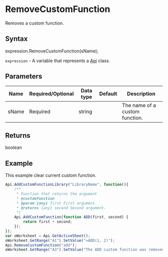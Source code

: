 # RemoveCustomFunction

Removes a custom function.

## Syntax

expression.RemoveCustomFunction(sName);

`expression` - A variable that represents a [Api](../Api.md) class.

## Parameters

| **Name** | **Required/Optional** | **Data type** | **Default** | **Description** |
| ------------- | ------------- | ------------- | ------------- | ------------- |
| sName | Required | string |  | The name of a custom function. |

## Returns

boolean

## Example

This example clear current custom function.

```javascript
Api.AddCustomFunctionLibrary("LibraryName", function(){
    /**
     * Function that returns the argument
     * @customfunction
     * @param {any} first First argument.
     * @returns {any} second Second argument.
     */
    Api.AddCustomFunction(function ADD(first, second) {
        return first + second;
    });
});
var oWorksheet = Api.GetActiveSheet();
oWorksheet.GetRange("A1").SetValue("=ADD(1, 2)");
Api.RemoveCustomFunction("add");
oWorksheet.GetRange("A3").SetValue("The ADD custom function was removed.");

```
